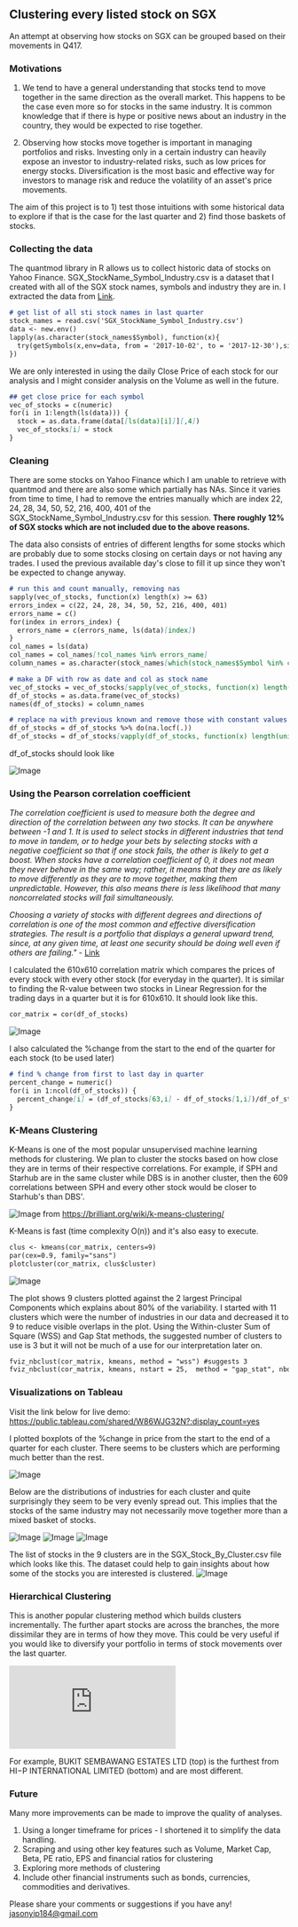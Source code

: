 ## Clustering every listed stock on SGX

An attempt at observing how stocks on SGX can be grouped based on their movements in Q417.

### Motivations

1. We tend to have a general understanding that stocks tend to move together in the same direction as the overall market. This happens to be the case even more so for stocks in the same industry. It is common knowledge that if there is hype or positive news about an industry in the country, they would be expected to rise together.

2. Observing how stocks move together is important in managing portfolios and risks. Investing only in a certain industry can heavily expose an investor to industry-related risks, such as low prices for energy stocks. Diversification is the most basic and effective way for investors to manage risk and reduce the volatility of an asset's price movements. 

The aim of this project is to 1) test those intuitions with some historical data to explore if that is the case for the last quarter and 2) find those baskets of stocks.

### Collecting the data
The quantmod library in R allows us to collect historic data of stocks on Yahoo Finance. SGX_StockName_Symbol_Industry.csv is a dataset that I created with all of the SGX stock names, symbols and industry they are in. I extracted the data from [Link](https://sginvestors.io/sgx/stock-listing/sector).

```markdown
# get list of all sti stock names in last quarter
stock_names = read.csv('SGX_StockName_Symbol_Industry.csv')
data <- new.env()
lapply(as.character(stock_names$Symbol), function(x){
  try(getSymbols(x,env=data, from = '2017-10-02', to = '2017-12-30'),silent=TRUE)
})
```

We are only interested in using the daily Close Price of each stock for our analysis and I might consider analysis on the Volume as well in the future.

```markdown
## get close price for each symbol
vec_of_stocks = c(numeric)
for(i in 1:length(ls(data))) {
  stock = as.data.frame(data[[ls(data)[i]]][,4])
  vec_of_stocks[i] = stock
}
```
### Cleaning
There are some stocks on Yahoo Finance which I am unable to retrieve with quantmod and there are also some which partially has NAs. Since it varies from time to time, I had to remove the entries manually which are index 22, 24, 28, 34, 50, 52, 216, 400, 401 of the SGX_StockName_Symbol_Industry.csv for this session. **There roughly 12% of SGX stocks which are not included due to the above reasons.**

The data also consists of entries of different lengths for some stocks which are probably due to some stocks closing on certain days or not having any trades. I used the previous available day's close to fill it up since they won't be expected to change anyway.

```markdown
# run this and count manually, removing nas
sapply(vec_of_stocks, function(x) length(x) >= 63)
errors_index = c(22, 24, 28, 34, 50, 52, 216, 400, 401)
errors_name = c()
for(index in errors_index) {
  errors_name = c(errors_name, ls(data)[index])
}
col_names = ls(data)
col_names = col_names[!col_names %in% errors_name]
column_names = as.character(stock_names[which(stock_names$Symbol %in% col_names),]$Name)

# make a DF with row as date and col as stock name
vec_of_stocks = vec_of_stocks[sapply(vec_of_stocks, function(x) length(x) >= 63)]
df_of_stocks = as.data.frame(vec_of_stocks)
names(df_of_stocks) = column_names

# replace na with previous known and remove those with constant values throughout
df_of_stocks = df_of_stocks %>% do(na.locf(.))
df_of_stocks = df_of_stocks[vapply(df_of_stocks, function(x) length(unique(x)) > 1, logical(1L))]
```
df_of_stocks should look like

![Image]('ss/ss1.jpg')

### Using the Pearson correlation coefficient
_The correlation coefficient is used to measure both the degree and direction of the correlation between any two stocks. It can be anywhere between -1 and 1. It is used to select stocks in different industries that tend to move in tandem, or to hedge your bets by selecting stocks with a negative coefficient so that if one stock fails, the other is likely to get a boost. When stocks have a correlation coefficient of 0, it does not mean they never behave in the same way; rather, it means that they are as likely to move differently as they are to move together, making them unpredictable. However, this also means there is less likelihood that many noncorrelated stocks will fail simultaneously._

_Choosing a variety of stocks with different degrees and directions of correlation is one of the most common and effective diversification strategies. The result is a portfolio that displays a general upward trend, since, at any given time, at least one security should be doing well even if others are failing."_ - [Link](https://www.investopedia.com/ask/answers/021716/how-does-correlation-affect-stock-market.asp)

I calculated the 610x610 correlation matrix which compares the prices of every stock with every other stock (for everyday in the quarter). It is similar to finding the R-value between two stocks in Linear Regression for the trading days in a quarter but it is for 610x610. It should look like this.

```markdown
cor_matrix = cor(df_of_stocks)
```
![Image]('ss/ss2.jpg')

I also calculated the %change from the start to the end of the quarter for each stock (to be used later)

```markdown
# find % change from first to last day in quarter
percent_change = numeric()
for(i in 1:ncol(df_of_stocks)) {
  percent_change[i] = (df_of_stocks[63,i] - df_of_stocks[1,i])/df_of_stocks[1,i] *100
}
```
### K-Means Clustering
K-Means is one of the most popular unsupervised machine learning methods for clustering. We plan to cluster the stocks based on how close they are in terms of their respective correlations. For example, if SPH and Starhub are in the same cluster while DBS is in another cluster, then the 609 correlations between SPH and every other stock would be closer to Starhub's than DBS'. 

![Image]('ss/kmeans.jpg')
from https://brilliant.org/wiki/k-means-clustering/

K-Means is fast (time complexity O(n)) and it's also easy to execute.

```markdown
clus <- kmeans(cor_matrix, centers=9)
par(cex=0.9, family="sans")
plotcluster(cor_matrix, clus$cluster)
```
![Image]('ss/kmeans_output.jpg')

The plot shows 9 clusters plotted against the 2 largest Principal Components which explains about 80% of the variability.
I started with 11 clusters which were the number of industries in our data and decreased it to 9 to reduce visible overlaps in the plot. 
Using the Within-cluster Sum of Square (WSS) and Gap Stat methods, the suggested number of clusters to use is 3 but it will not be much of a use for our interpretation later on.

```markdown
fviz_nbclust(cor_matrix, kmeans, method = "wss") #suggests 3
fviz_nbclust(cor_matrix, kmeans, nstart = 25,  method = "gap_stat", nboot = 10) #suggests 3
```

### Visualizations on Tableau
Visit the link below for live demo:
https://public.tableau.com/shared/W86WJG32N?:display_count=yes

I plotted boxplots of the %change in price from the start to the end of a quarter for each cluster. There seems to be clusters which are performing much better than the rest.

![Image]('ss/boxplots.jpg')

Below are the distributions of industries for each cluster and quite surprisingly they seem to be very evenly spread out. This implies that the stocks of the same industry may not necessarily move together more than a mixed basket of stocks.

![Image]('ss/dist1.jpg')
![Image]('ss/dist2.jpg')
![Image]('ss/dist3.jpg')

The list of stocks in the 9 clusters are in the SGX_Stock_By_Cluster.csv file which looks like this. The dataset could help to gain insights about how some of the stocks you are interested is clustered.
![Image]('ss/excelclusters.jpg')

### Hierarchical Clustering

This is another popular clustering method which builds clusters incrementally. The further apart stocks are across the branches, the more dissimilar they are in terms of how they move. This could be very useful if you would like to diversify your portfolio in terms of stock movements over the last quarter.

<embed src="https://jasonyip184.github.io/clustering_sgx_stocks/ss/HClust.pdf" type="application/pdf" />

For example, BUKIT SEMBAWANG ESTATES LTD (top) is the furthest from HI−P INTERNATIONAL LIMITED (bottom) and are most different.

### Future
Many more improvements can be made to improve the quality of analyses.

1. Using a longer timeframe for prices - I shortened it to simplify the data handling.
2. Scraping and using other key features such as Volume, Market Cap, Beta, PE ratio, EPS and financial ratios for clustering
3. Exploring more methods of clustering
4. Include other financial instruments such as bonds, currencies, commodities and derivatives.

Please share your comments or suggestions if you have any! jasonyip184@gmail.com

